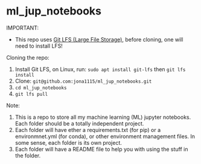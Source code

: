 # ml_jup_notebooks

IMPORTANT:
- This repo uses [Git LFS (Large File Storage)](https://docs.github.com/en/repositories/working-with-files/managing-large-files/about-git-large-file-storage), before cloning, one will need to install LFS!

Cloning the repo:
1. Install Git LFS, on Linux, run: `sudo apt install git-lfs` then `git lfs install`
2. Clone: `git@github.com:jona1115/ml_jup_notebooks.git`
3. `cd ml_jup_notebooks`
4. `git lfs pull`

Note:
1. This is a repo to store all my machine learning (ML) jupyter notebooks. Each folder should be a totally independent project.
2. Each folder will have ether a requirements.txt (for pip) or a environmnet.yml (for conda), or other environment management files. In some sense, each folder is its own project.
3. Each folder will have a README file to help you with using the stuff in the folder.
